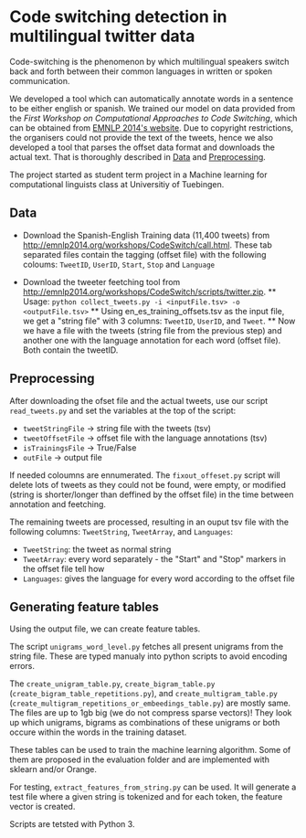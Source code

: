 # Code switching detection in multilingual twitter data

Code-switching is the phenomenon by which multilingual speakers switch back and forth between their common languages in written or spoken communication. 

We developed a tool which can automatically annotate words in a sentence to be either english or spanish.
We trained our model on data provided from the *First Workshop on Computational Approaches to Code Switching*, which can be obtained from [EMNLP 2014's website](http://emnlp2014.org/workshops/CodeSwitch/call.html). Due to copyright restrictions, the organisers could not provide the text of the tweets, hence we also developed a tool that parses the offset data format and downloads the actual text. That is thoroughly described in [Data](#data) and [Preprocessing](#preprocessing).

The project started as student term project in a Machine learning for computational linguists class at Universitiy of Tuebingen.

## Data

* Download the Spanish-English Training data (11,400 tweets) from http://emnlp2014.org/workshops/CodeSwitch/call.html.  These tab separated files contain the tagging (offset file) with the following coloums: `TweetID`, `UserID`, `Start`, `Stop` and `Language`

* Download the tweeter feetching tool from http://emnlp2014.org/workshops/CodeSwitch/scripts/twitter.zip.
** Usage: `python collect_tweets.py -i <inputFile.tsv> -o <outputFile.tsv>`
** Using en_es_training_offsets.tsv as the input file, we get a "string file" with 3 columns: `TweetID`, `UserID`, and `Tweet`.
** Now we have a file with the tweets (string file from the previous step) and another one with the language annotation for each word (offset file). Both contain the tweetID.

## Preprocessing
After downloading the ofset file and the actual tweets, use our script `read_tweets.py` and set the variables at the top of the script:
* `tweetStringFile` -> string file with the tweets (tsv)
* `tweetOffsetFile` -> offset file with the language annotations (tsv)
* `isTrainingsFile` -> True/False
* `outFile` -> output file 

If needed coloumns are ennumerated. The `fixout_offeset.py` script will delete lots of tweets as they could not be found, were empty, or modified (string is shorter/longer than deffined by the offset file) in the time between annotation and feetching. 

The remaining tweets are processed, resulting in an ouput tsv file with the following columns: `TweetString`, `TweetArray`, and `Languages`:
* `TweetString`: the tweet as normal string
* `TweetArray`: every word separately - the "Start" and "Stop" markers in the offset file tell how
* `Languages`: gives the language for every word according to the offset file

## Generating feature tables

Using the output file, we can create feature tables.

The script `unigrams_word_level.py` fetches all present unigrams from the string file. These are typed manualy into python scripts to avoid encoding errors. 

The `create_unigram_table.py`, `create_bigram_table.py` (`create_bigram_table_repetitions.py`), and `create_multigram_table.py` (`create_multigram_repetitions_or_embeedings_table.py`) are mostly same. The files are up to 1gb big (we do not compress sparse vectors)! They look up which unigrams, bigrams as combinations of these unigrams or both occure within the words in the training dataset. 

These tables can be used to train the machine learning algorithm. Some of them are proposed in the evaluation folder and are implemented with sklearn and/or Orange.

For testing, `extract_features_from_string.py` can be used. It will generate a test file where a given string is tokenized and for each token, the feature vector is created.

Scripts are tetsted with Python 3. 
